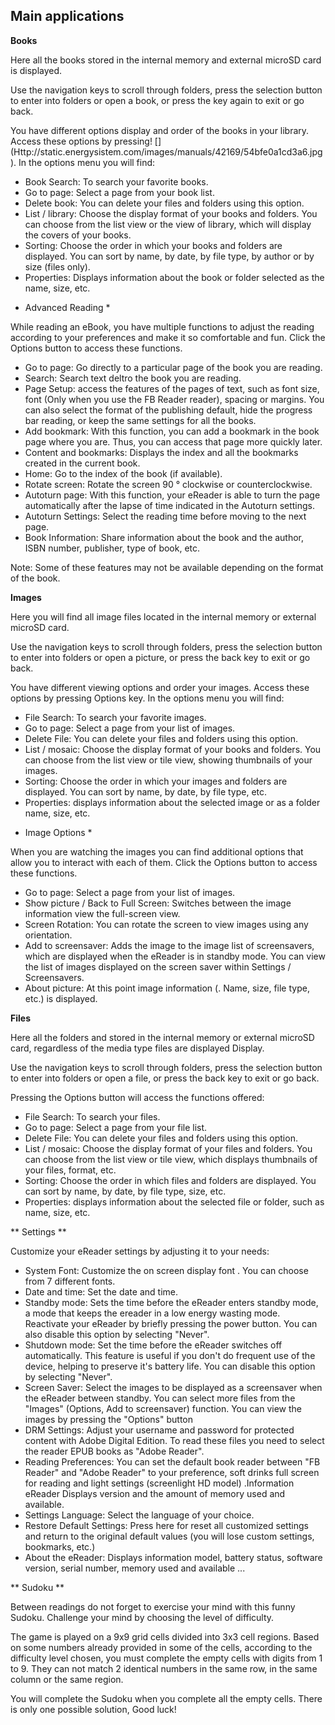 ## Main applications

**Books**

Here all the books stored in the internal memory and external microSD card is displayed.

Use the navigation keys to scroll through folders, press the selection button to enter into folders or open a book, or press the key again to exit or go back.

You have different options display and order of the books in your library. Access these options by pressing! [] (Http://static.energysistem.com/images/manuals/42169/54bfe0a1cd3a6.jpg). In the options menu you will find:

- Book Search: To search your favorite books.
- Go to page: Select a page from your book list.
- Delete book: You can delete your files and folders using this option.
- List / library: Choose the display format of your books and folders. You can choose from the list view or the view of library, which will display the covers of your books.
- Sorting: Choose the order in which your books and folders are displayed. You can sort by name, by date, by file type, by author or by size (files only).
- Properties: Displays information about the book or folder selected as the name, size, etc.

* Advanced Reading *

While reading an eBook, you have multiple functions to adjust the reading according to your preferences and make it so comfortable and fun. Click the Options button to access these functions.

- Go to page: Go directly to a particular page of the book you are reading.
- Search: Search text deltro the book you are reading.
- Page Setup: access the features of the pages of text, such as font size, font (Only when you use the FB Reader reader), spacing or margins. You can also select the format of the publishing default, hide the progress bar reading, or keep the same settings for all the books.
- Add bookmark: With this function, you can add a bookmark in the book page where you are. Thus, you can access that page more quickly later.
- Content and bookmarks: Displays the index and all the bookmarks created in the current book.
- Home: Go to the index of the book (if available).
- Rotate screen: Rotate the screen 90 ° clockwise or counterclockwise.
- Autoturn page: With this function, your eReader is able to turn the page automatically after the lapse of time indicated in the Autoturn settings.
- Autoturn Settings: Select the reading time before moving to the next page.
- Book Information: Share information about the book and the author, ISBN number, publisher, type of book, etc.

Note: Some of these features may not be available depending on the format of the book.

**Images**

Here you will find all image files located in the internal memory or external microSD card.

Use the navigation keys to scroll through folders, press the selection button to enter into folders or open a picture, or press the back key to exit or go back.

You have different viewing options and order your images. Access these options by pressing Options key. In the options menu you will find:

- File Search: To search your favorite images.
- Go to page: Select a page from your list of images.
- Delete File: You can delete your files and folders using this option.
- List / mosaic: Choose the display format of your books and folders. You can choose from the list view or tile view, showing thumbnails of your images.
- Sorting: Choose the order in which your images and folders are displayed. You can sort by name, by date, by file type, etc.
- Properties: displays information about the selected image or as a folder name, size, etc.

* Image Options *

When you are watching the images you can find additional options that allow you to interact with each of them. Click the Options button to access these functions.

* Go to page: Select a page from your list of images.
* Show picture / Back to Full Screen: Switches between the image information view the full-screen view.
* Screen Rotation: You can rotate the screen to view images using any orientation.
* Add to screensaver: Adds the image to the image list of screensavers, which are displayed when the eReader is in standby mode. You can view the list of images displayed on the screen saver within Settings / Screensavers.
* About picture: At this point image information (. Name, size, file type, etc.) is displayed.

**Files**

Here all the folders and stored in the internal memory or external microSD card, regardless of the media type files are displayed Display.

Use the navigation keys to scroll through folders, press the selection button to enter into folders or open a file, or press the back key to exit or go back.

Pressing the Options button will access the functions offered:

- File Search: To search your files.
- Go to page: Select a page from your file list.
- Delete File: You can delete your files and folders using this option.
- List / mosaic: Choose the display format of your files and folders. You can choose from the list view or tile view, which displays thumbnails of your files, format, etc.
- Sorting: Choose the order in which files and folders are displayed. You can sort by name, by date, by file type, size, etc.
- Properties: displays information about the selected file or folder, such as name, size, etc.

** Settings **

Customize your eReader settings by adjusting it to your needs:

* System Font: Customize the on screen display font . You can choose from 7 different fonts.
* Date and time: Set the date and time.
* Standby mode: Sets the time before the eReader enters standby mode, a mode that keeps the ereader in a low energy wasting mode. Reactivate your eReader by briefly pressing the power button. You can also disable this option by selecting "Never".
* Shutdown mode: Set the time before the eReader switches off automatically. This feature is useful if you don't do frequent use of the device, helping to preserve it's battery life. You can disable this option by selecting "Never".
* Screen Saver: Select the images to be displayed as a screensaver when the eReader between standby. You can select more files from the "Images" (Options, Add to screensaver) function. You can view the images by pressing the "Options" button
* DRM Settings: Adjust your username and password for protected content with Adobe Digital Edition. To read these files you need to select the reader EPUB books as "Adobe Reader".
* Reading Preferences: You can set the default book reader between "FB Reader" and "Adobe Reader" to your preference, soft drinks full screen for reading and light settings (screenlight HD model) .Information eReader Displays version and the amount of memory used and available.
* Settings Language: Select the language of your choice.
* Restore Default Settings: Press here for reset all customized settings and return to the original default values (you will lose custom settings, bookmarks, etc.)
* About the eReader: Displays information model, battery status, software version, serial number, memory used and available ...


** Sudoku **

Between readings do not forget to exercise your mind with this funny Sudoku. Challenge your mind by choosing the level of difficulty.

The game is played on a 9x9 grid cells divided into 3x3 cell regions. Based on some numbers already provided in some of the cells, according to the difficulty level chosen, you must complete the empty cells with digits from 1 to 9. They can not match 2 identical numbers in the same row, in the same column or the same region.

You will complete the Sudoku when you complete all the empty cells. There is only one possible solution, Good luck!

